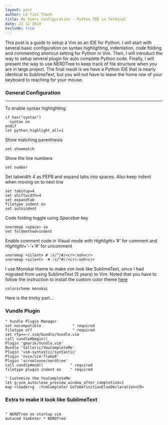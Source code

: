 ```yaml
---
layout: post
author: Le Tien Thanh
title: My Vimrc Configuration - Python IDE in Terminal
date: 22 12 2019
exclude: true
---
```


This post is a guide to setup a Vim as an IDE for Python. I will start with several basic configuration on syntax highlighting, indentation, code folding and commenting shortcut setting for Python in Vim. Then, I will introduct the way to setup several plugin for auto complete Python code. Finally, I will present the way to use NERDTree to keep track of file structure when you are in large project. The final result is we have a Python IDE that is nearly identical to SublimeText, but you will not have to leave the home row of your keyboard to reaching for your mouse.

### General Configuration
* * *

To enable syntax highlighting
```
if has("syntax")
  syntax on
endif
let python_highlight_all=1
```

Show matching parenthesis
```
set showmatch
```

Show the line numbers
```
set number
```

Set tabwidth 4 as PEP8 and expand tabs into spaces. Also keep indent when moving on to next line
```
set tabstop=4
set shiftwidth=4
set expandtab
filetype indent on
set autoindent
```

Code folding toggle using _Spacebar_ key
```
nnoremap <space> za
set foldmethod=indent
```

Enable comment code in Visual mode with _Highlight+'#'_ for comment and _Highlight+'-'+'#'_ for uncomment
```
vnoremap <silent> # :s/^/#/<cr>:noh<cr>
vnoremap <silent> -# :s/^#//<cr>:noh<cr>
```

I use Monokai theme to make vim look like SublimeText, since I had migrated from using SublimeText (5 years) to Vim. Noted that you have to follow the instruction to install the custom color theme [here](https://github.com/sickill/vim-monokai)
```
colorscheme monokai
```

Here is the tricky part...
### Vundle Plugin
```
" Vundle Plugin Manager
set nocompatible              " required
filetype off                  " required
set rtp+=~/.vim/bundle/Vundle.vim
call vundle#begin()
Plugin 'gmarik/Vundle.vim'
Bundle 'Valloric/YouCompleteMe'
Plugin 'vim-syntastic/syntastic'
Plugin 'nvie/vim-flake8'
Plugin 'scrooloose/nerdtree'
call vundle#end()            " required
filetype plugin indent on    " required

" Customize the YouCompleteMe
let g:ycm_autoclose_preview_window_after_completion=1
map <leader>g  :YcmCompleter GoToDefinitionElseDeclaration<CR>
```

### Extra to make it look like SublimeText
```

" NERDTree on startup vim
autocmd VimEnter * NERDTree

```
